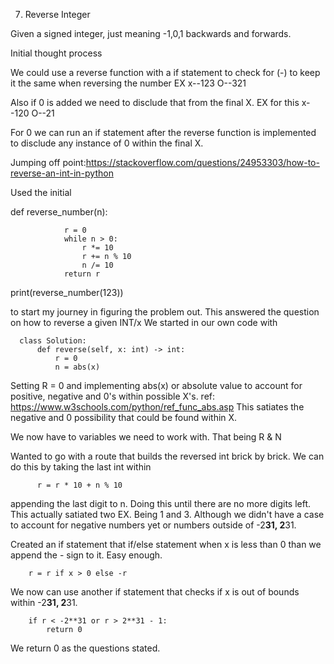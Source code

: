 
7. Reverse Integer

Given a signed integer, just meaning -1,0,1 backwards and forwards.


Initial thought process

We could use a reverse function with a if statement to check for (-) to keep it the same when reversing the number
EX  x--123
O--321

Also if 0 is added we need to disclude that from the final X.
EX for this x--120
O--21

For 0 we can run an if statement after the reverse function is implemented to disclude any instance of 0 within the final X. 

Jumping off point:https://stackoverflow.com/questions/24953303/how-to-reverse-an-int-in-python

Used the initial

def reverse_number(n):
              
                r = 0
                while n > 0:
                    r *= 10
                    r += n % 10
                    n /= 10
                return r

print(reverse_number(123))

to start my journey in figuring the problem out. This answered the question on how to reverse a given INT/x
We started in our own code with  



      class Solution:
          def reverse(self, x: int) -> int:
              r = 0
              n = abs(x)  



Setting R = 0
and implementing abs(x) or absolute value to account for positive, negative and 0's within possible X's. 
ref: https://www.w3schools.com/python/ref_func_abs.asp
This satiates the negative and 0 possibility that could be found within X.

We now have to variables we need to work with. That being 
R & N

Wanted to go with a route that builds the reversed int brick by brick. We can do this by taking the last int within 
            
          r = r * 10 + n % 10





appending the last digit to n.
Doing this until there are no more digits left.
This actually satiated two EX. Being 1 and 3. Although we didn't have a case to account for negative numbers yet or numbers outside of  -2**31, 2**31.

Created an if statement that if/else statement when x is less than 0 than we append the - sign to it. Easy enough.

    
        
        r = r if x > 0 else -r

We now can use another if statement that checks if x is out of bounds within -2**31, 2**31.

        if r < -2**31 or r > 2**31 - 1:
            return 0 

We return 0 as the questions stated. 






